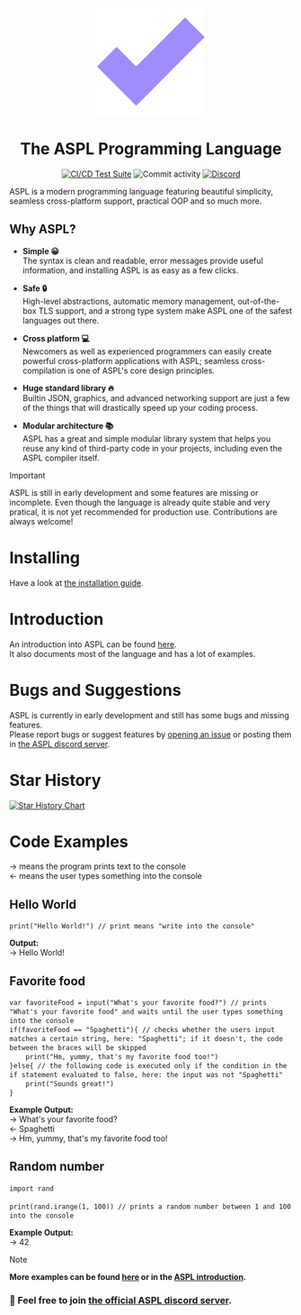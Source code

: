 <div align="center">
<img src="https://github.com/aspl-lang/logo/blob/main/logo.svg" width=192 alt="The ASPL logo">
<h1>The ASPL Programming Language</h1>
</div>
<div align="center">

[![CI/CD Test Suite](https://github.com/aspl-lang/aspl/actions/workflows/ci_cd.yml/badge.svg)](https://github.com/aspl-lang/aspl/actions/workflows/ci_cd.yml)
![Commit activity](https://img.shields.io/github/commit-activity/m/aspl-lang/aspl)
[![Discord](https://img.shields.io/discord/1053681798430859264?label=Discord&logo=discord&logoColor=white)](https://discord.gg/UUNzAFrKU2)

</div>
ASPL is a modern programming language featuring beautiful simplicity, seamless cross-platform support, practical OOP and so much more.

## Why ASPL?
* <b>Simple 😀</b>
<br>The syntax is clean and readable, error messages provide useful information, and installing ASPL is as easy as a few clicks.

* <b>Safe 🔒</b>
<br>High-level abstractions, automatic memory management, out-of-the-box TLS support, and a strong type system make ASPL one of the safest languages out there.

* <b>Cross platform 💻</b>
<br>Newcomers as well as experienced programmers can easily create powerful cross-platform applications with ASPL; seamless cross-compilation is one of ASPL's core design principles.

* <b>Huge standard library 🔥</b>
<br>Builtin JSON, graphics, and advanced networking support are just a few of the things that will drastically speed up your coding process.

* <b>Modular architecture 📚</b>
<br>ASPL has a great and simple modular library system that helps you reuse any kind of third-party code in your projects, including even the ASPL compiler itself.

> [!IMPORTANT]  
> ASPL is still in early development and some features are missing or incomplete. Even though the language is already quite stable and very pratical, it is not yet recommended for production use. Contributions are always welcome!

# Installing
Have a look at <a href="install.md">the installation guide</a>.

# Introduction
An introduction into ASPL can be found <a href="introduction.md">here</a>.
<br>It also documents most of the language and has a lot of examples.

# Bugs and Suggestions
ASPL is currently in early development and still has some bugs and missing features.
<br>Please report bugs or suggest features by <a href="https://github.com/aspl-lang/aspl/issues/new">opening an issue</a> or posting them in <a href="https://discord.gg/UUNzAFrKU2">the ASPL discord server</a>.

# Star History
[![Star History Chart](https://api.star-history.com/svg?repos=aspl-lang/aspl&type=Date)](https://star-history.com/#aspl-lang/aspl)

# Code Examples
-> means the program prints text to the console
<br><- means the user types something into the console
## Hello World
```aspl
print("Hello World!") // print means "write into the console"
```
**Output:**
<br>-> Hello World!

## Favorite food
```aspl
var favoriteFood = input("What's your favorite food?") // prints "What's your favorite food" and waits until the user types something into the console
if(favoriteFood == "Spaghetti"){ // checks whether the users input matches a certain string, here: "Spaghetti"; if it doesn't, the code between the braces will be skipped
    print("Hm, yummy, that's my favorite food too!")
}else{ // the following code is executed only if the condition in the if statement evaluated to false, here: the input was not "Spaghetti"
    print("Sounds great!")
}
```
**Example Output:**
<br>-> What's your favorite food?
<br><- Spaghetti
<br>-> Hm, yummy, that's my favorite food too!

## Random number
```aspl
import rand

print(rand.irange(1, 100)) // prints a random number between 1 and 100 into the console
```
**Example Output:**
<br>-> 42

> [!NOTE]  
> **More examples can be found <a hreF="./examples/">here</a> or in the <a href="introduction.md">ASPL introduction</a>.**

<h3>👋 Feel free to join <a href="https://discord.gg/UUNzAFrKU2">the official ASPL discord server</a>.</h3>